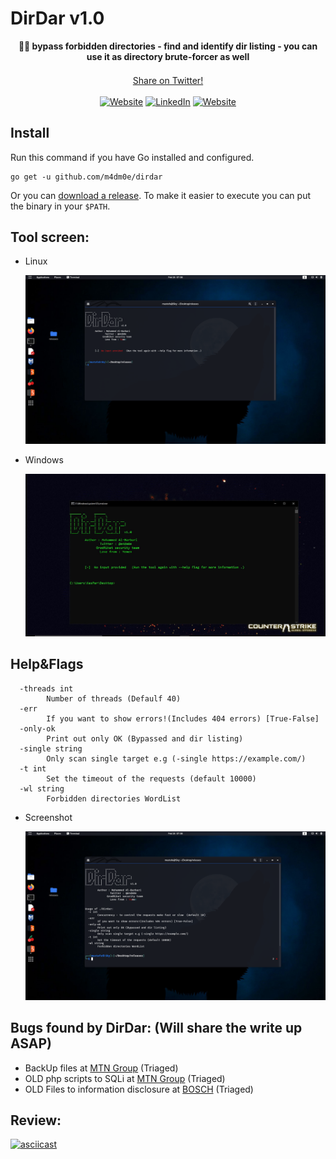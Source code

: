 # DirDar v1.0

<p align="center">
  <b>🏴‍☠️ bypass forbidden directories - find and identify dir listing - you can use it as directory brute-forcer as well</b><br>
    <sub>
  </sub>
  <br>
  <!--Tweet button-->
  <a href="https://twitter.com/intent/tweet?url=https%3A%2F%2Fgithub.com%2Fm4dm0e%2Fdirdar&text=DirDar%20is%20a%20tool%20that%20searches%20for%20(403-Forbidden)%20directories%20to%20break%20it%20and%20get%20dir%20listing%20on%20it." target="_blank">Share on Twitter!
  </a>
  <br><br />
  <a href="https://twitter.com/m4dm0e"><img alt="Website" src="https://img.shields.io/twitter/follow/m4dm0e.svg?style=flat-square&logo=twitter"></a>
<a href="https://www.linkedin.com/in/Albarbari/"><img alt="LinkedIn" src="https://img.shields.io/badge/LinkedIn-Mohammed%20Al%20Barbari-blue?style=flat-square&logo=linkedin"></a>
<a href="https://moe.grodriket.com/"><img alt="Website" src="https://img.shields.io/badge/Website-moe.grodriket.com-blue?style=flat-square&logo=google-chrome"></a>
<br />
</p>
  
## Install

Run this command if you have Go installed and configured.

```
go get -u github.com/m4dm0e/dirdar
```

Or you can [download a release](https://github.com/m4dm0e/dirdar/releases).
To make it easier to execute you can put the binary in your `$PATH`.

## Tool screen:
* Linux


  <img src="statics/img/firstScreen.png" alt="linux" ></a>


* Windows

  <img src="statics/img/windows.JPG" alt="windows" ></a>
  
  
## Help&Flags

```
  -threads int
    	Number of threads (Defaulf 40)
  -err
    	If you want to show errors!(Includes 404 errors) [True-False]
  -only-ok
    	Print out only OK (Bypassed and dir listing) 
  -single string
    	Only scan single target e.g (-single https://example.com/)
  -t int
    	Set the timeout of the requests (default 10000)
  -wl string
    	Forbidden directories WordList

```

* Screenshot

  <img src="statics/img/help.png" alt="help" ></a>

## Bugs found by DirDar: (Will share the write up ASAP)
* BackUp files at [MTN Group](https://hackerone.com/mtn_group?type=team) (Triaged)
* OLD php scripts to SQLi at [MTN Group](https://hackerone.com/mtn_group?type=team) (Triaged)
* OLD Files to information disclosure at [BOSCH](http://psirt.bosch.com/) (Triaged)


## Review:

[![asciicast](https://asciinema.org/a/391851.svg)](https://asciinema.org/a/391851)


